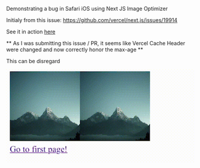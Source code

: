 Demonstrating a bug in Safari iOS using Next JS Image Optimizer

Initialy from this issue: https://github.com/vercel/next.js/issues/19914

See it in action [here](https://nextjs-image-max-age.vercel.app/)

** As I was submitting this issue / PR, it seems like Vercel Cache Header were changed and now correctly honor the max-age **

This can be disregard

![Video](video.gif?raw=true "Video of the Bug")
